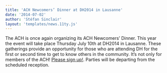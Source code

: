 ```yaml
---
title: 'ACH Newcomers’ Dinner at DH2014 in Lausanne'
date: '2014-07-02'
author: 'Stéfan Sinclair'
layout: 'templates/news.11ty.js'
---
```

The ACH is once again organizing its ACH Newcomers’ Dinner. This year the event will take place Thursday July 10th at DH2014 in Lausanne. These gatherings provide an opportunity for those who are attending DH for the first or second time to get to know others in the community. It’s not only for members of the ACH! [Please sign up!](http://bit.ly/ach-dinner-dh14). Parties will be departing from the scheduled reception.
